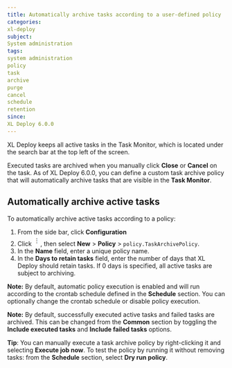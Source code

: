 ```yaml
---
title: Automatically archive tasks according to a user-defined policy
categories:
xl-deploy
subject:
System administration
tags:
system administration
policy
task
archive
purge
cancel
schedule
retention
since:
XL Deploy 6.0.0
---
```


XL Deploy keeps all active tasks in the Task Monitor, which is located under the search bar at the top left of the screen.

Executed tasks are archived when you manually click **Close** or **Cancel** on the task. As of XL Deploy 6.0.0, you can define a custom task archive policy that will automatically archive tasks that are visible in the **Task Monitor**.

## Automatically archive active tasks

To automatically archive active tasks according to a policy:

1. From the side bar, click **Configuration**
2. Click ![Menu button](images/menuBtn.png), then select **New** > **Policy** > `policy.TaskArchivePolicy`.
3. In the **Name** field, enter a unique policy name.
4. In the **Days to retain tasks** field, enter the number of days that XL Deploy should retain tasks. If 0 days is specified, all active tasks are subject to archiving.    

**Note:** By default, automatic policy execution is enabled and will run according to the crontab schedule defined in the **Schedule** section. You can optionally change the crontab schedule or disable policy execution.     

**Note:** By default, successfully executed active tasks and failed tasks are archived. This can be changed from the **Common** section by toggling the **Include executed tasks** and **Include failed tasks** options.     

**Tip**: You can manually execute a task archive policy by right-clicking it and selecting **Execute job now**. To test the policy by running it without removing tasks: from the **Schedule** section, select **Dry run policy**.
